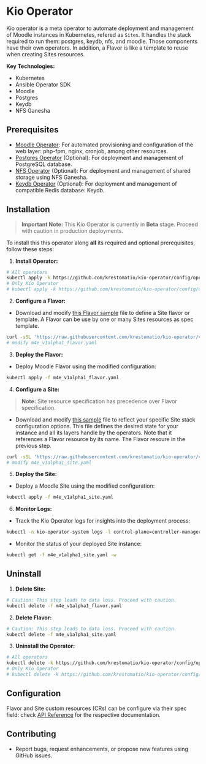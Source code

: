 # Kio Operator

Kio operator is a meta operator to automate deployment and management of Moodle instances in Kubernetes, refered as `Sites`. It handles the stack required to run them: postgres, keydb, nfs, and moodle. Those components have their own operators. In addition, a Flavor is like a template to reuse when creating Sites resources.

**Key Technologies:**

* Kubernetes
* Ansible Operator SDK
* Moodle
* Postgres
* Keydb
* NFS Ganesha

## Prerequisites

* [Moodle Operator](https://github.com/krestomatio/moodle-operator): For automated provisioning and configuration of the web layer: php-fpm, nginx, cronjob, among other resources.
* [Postgres Operator](https://github.com/krestomatio/moodle-operator) (Optional): For deployment and management of PostgreSQL database.
* [NFS Operator](https://github.com/krestomatio/moodle-operator) (Optional): For deployment and management of shared storage using NFS Ganesha.
* [Keydb Operator](https://github.com/krestomatio/moodle-operator) (Optional): For deployment and management of compatible Redis database: Keydb.

## Installation

> **Important Note:** This Kio Operator is currently in **Beta** stage. Proceed with caution in production deployments.

To install this this operator along **all** its required and optional prerequisites, follow these steps:

1. **Install Operator:**
```bash
# All operators
kubectl apply -k https://github.com/krestomatio/kio-operator/config/operators?ref=v0.3.44
# Only Kio Operator
# kubectl apply -k https://github.com/krestomatio/kio-operator/config/default?ref=v0.3.44
```

2. **Configure a Flavor:**
- Download and modify [this Flavor sample](https://raw.githubusercontent.com/krestomatio/kio-operator/v0.3.44/config/samples/m4e_v1alpha1_flavor.yaml) file to define a Site flavor or template. A Flavor can be use by one or many Sites resources as spec template.
```bash
curl -sSL 'https://raw.githubusercontent.com/krestomatio/kio-operator/v0.3.44/config/samples/m4e_v1alpha1_flavor.yaml' -o m4e_v1alpha1_flavor.yaml
# modify m4e_v1alpha1_flavor.yaml
```

3. **Deploy the Flavor:**
- Deploy Moodle Flavor using the modified configuration:
```bash
kubectl apply -f m4e_v1alpha1_flavor.yaml
```

4. **Configure a Site:**
> **Note:** Site resource specification has precedence over Flavor specification.
- Download and modify [this sample](https://raw.githubusercontent.com/krestomatio/kio-operator/v0.3.44/config/samples/m4e_v1alpha1_site.yaml) file to reflect your specific Site stack configuration options. This file defines the desired state for your instance and all its layers handle by the operators. Note that it references a Flavor resource by its name. The Flavor resoure in the previous step.
```bash
curl -sSL 'https://raw.githubusercontent.com/krestomatio/kio-operator/v0.3.44/config/samples/m4e_v1alpha1_site.yaml' -o m4e_v1alpha1_site.yaml
# modify m4e_v1alpha1_site.yaml
```

5. **Deploy the Site:**
- Deploy a Moodle Site using the modified configuration:
```bash
kubectl apply -f m4e_v1alpha1_site.yaml
```

6. **Monitor Logs:**
- Track the Kio Operator logs for insights into the deployment process:
```bash
kubectl -n kio-operator-system logs -l control-plane=controller-manager -c manager -f
```

- Monitor the status of your deployed Site instance:
```bash
kubectl get -f m4e_v1alpha1_site.yaml -w
```

## Uninstall

1. **Delete Site:**
```bash
# Caution: This step leads to data loss. Proceed with caution.
kubectl delete -f m4e_v1alpha1_flavor.yaml
```

2. **Delete Flavor:**
```bash
# Caution: This step leads to data loss. Proceed with caution.
kubectl delete -f m4e_v1alpha1_site.yaml
```

3. **Uninstall the Operator:**
```bash
# All operators
kubectl delete -k https://github.com/krestomatio/kio-operator/config/operators?ref=v0.3.44
# Only Kio Operator
# kubectl delete -k https://github.com/krestomatio/kio-operator/config/default?ref=v0.3.44
```

## Configuration

Flavor and Site custom resources (CRs) can be configure via their spec field: check [API Reference](api.md) for the respective documentation.

## Contributing

* Report bugs, request enhancements, or propose new features using GitHub issues.
